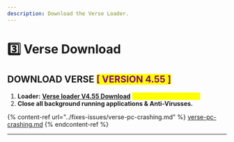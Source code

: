 ```yaml
---
description: Download the Verse Loader.
---
```


# 3️⃣ Verse Download

## DOWNLOAD VERSE <mark style="color:purple;">\[ VERSION 4.55 ]</mark>

1. **Loader:** [**Verse loader V4.55 Download**](https://mega.nz/file/zd5kwCoZ#XJzQ24IVAqoqezA39R68olY5SXQjk9IKD6DbsquQL4I) <mark style="color:yellow;">**(updated: 10/29/2024)**</mark>
2. **Close all background running applications & Anti-Virusses.**

{% content-ref url="../fixes-issues/verse-pc-crashing.md" %}
[verse-pc-crashing.md](../fixes-issues/verse-pc-crashing.md)
{% endcontent-ref %}

***
